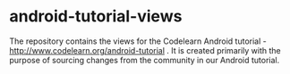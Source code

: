 android-tutorial-views
======================

The repository contains the views for the Codelearn Android tutorial - http://www.codelearn.org/android-tutorial . It is created primarily with the purpose of sourcing changes from the community in our Android tutorial.
